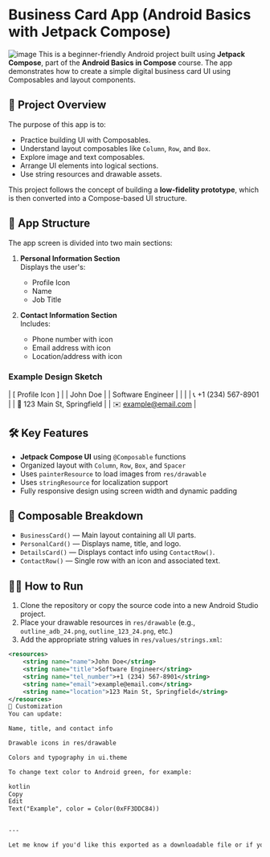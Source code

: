 # Business Card App (Android Basics with Jetpack Compose)
![image](https://github.com/user-attachments/assets/f3faa57a-7803-43a7-b615-d2861983c696)
This is a beginner-friendly Android project built using **Jetpack Compose**, part of the **Android Basics in Compose** course. The app demonstrates how to create a simple digital business card UI using Composables and layout components.

## 🧾 Project Overview

The purpose of this app is to:
- Practice building UI with Composables.
- Understand layout composables like `Column`, `Row`, and `Box`.
- Explore image and text composables.
- Arrange UI elements into logical sections.
- Use string resources and drawable assets.

This project follows the concept of building a **low-fidelity prototype**, which is then converted into a Compose-based UI structure.

## 📱 App Structure

The app screen is divided into two main sections:

1. **Personal Information Section**  
   Displays the user's:
   - Profile Icon
   - Name
   - Job Title

2. **Contact Information Section**  
   Includes:
   - Phone number with icon
   - Email address with icon
   - Location/address with icon

### Example Design Sketch

| [ Profile Icon ] |
| John Doe |
| Software Engineer |
| |
| 📞 +1 (234) 567-8901 |
| 📍 123 Main St, Springfield |
| ✉️ example@email.com |


## 🛠️ Key Features

- **Jetpack Compose UI** using `@Composable` functions
- Organized layout with `Column`, `Row`, `Box`, and `Spacer`
- Uses `painterResource` to load images from `res/drawable`
- Uses `stringResource` for localization support
- Fully responsive design using screen width and dynamic padding

## 📂 Composable Breakdown

- `BusinessCard()` — Main layout containing all UI parts.
- `PersonalCard()` — Displays name, title, and logo.
- `DetailsCard()` — Displays contact info using `ContactRow()`.
- `ContactRow()` — Single row with an icon and associated text.

## 🧑‍💻 How to Run

1. Clone the repository or copy the source code into a new Android Studio project.
2. Place your drawable resources in `res/drawable` (e.g., `outline_adb_24.png`, `outline_123_24.png`, etc.)
3. Add the appropriate string values in `res/values/strings.xml`:
```xml
<resources>
    <string name="name">John Doe</string>
    <string name="title">Software Engineer</string>
    <string name="tel_number">+1 (234) 567-8901</string>
    <string name="email">example@email.com</string>
    <string name="location">123 Main St, Springfield</string>
</resources>
🌈 Customization
You can update:

Name, title, and contact info

Drawable icons in res/drawable

Colors and typography in ui.theme

To change text color to Android green, for example:

kotlin
Copy
Edit
Text("Example", color = Color(0xFF3DDC84))


---

Let me know if you'd like this exported as a downloadable file or if you want help generating icons or UI assets!

